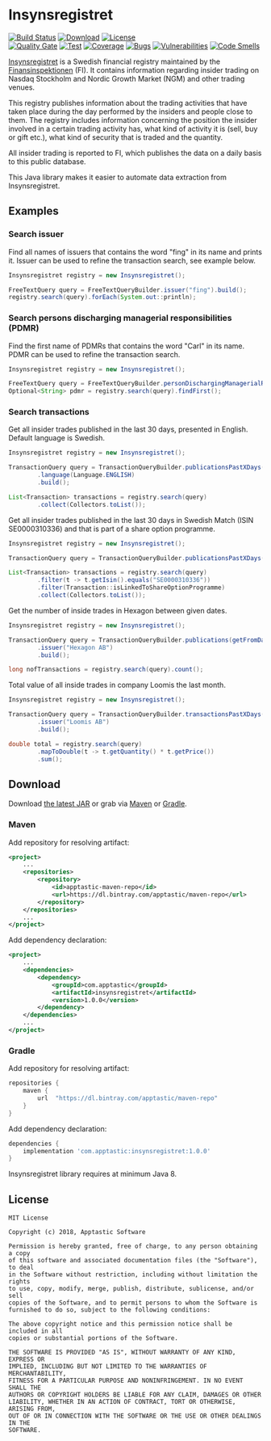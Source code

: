 Insynsregistret
===============

[![Build Status](https://travis-ci.org/w3stling/insynsregistret.svg?branch=master)](https://travis-ci.org/w3stling/insynsregistret)
[![Download](https://api.bintray.com/packages/apptastic/maven-repo/insynsregistret/images/download.svg)](https://bintray.com/apptastic/maven-repo/insynsregistret/_latestVersion)
[![License](http://img.shields.io/:license-MIT-blue.svg?style=flat-round)](http://apptastic-software.mit-license.org)   
[![Quality Gate](https://sonarcloud.io/api/project_badges/measure?project=com.apptastic%3Ainsynsregistret&metric=alert_status)](https://sonarcloud.io/dashboard?id=com.apptastic%3Ainsynsregistret)
[![Test](https://sonarcloud.io/api/badges/measure?key=com.apptastic%3Ainsynsregistret&metric=test_success_density)](https://sonarcloud.io/component_measures?id=com.apptastic%3Ainsynsregistret&metric=tests)
[![Coverage](https://sonarcloud.io/api/badges/measure?key=com.apptastic%3Ainsynsregistret&metric=coverage)](https://sonarcloud.io/component_measures?id=com.apptastic%3Ainsynsregistret&metric=Coverage)
[![Bugs](https://sonarcloud.io/api/badges/measure?key=com.apptastic%3Ainsynsregistret&metric=bugs)](https://sonarcloud.io/component_measures?id=com.apptastic%3Ainsynsregistret&metric=bugs)
[![Vulnerabilities](https://sonarcloud.io/api/badges/measure?key=com.apptastic%3Ainsynsregistret&metric=vulnerabilities)](https://sonarcloud.io/component_measures?id=com.apptastic%3Ainsynsregistret&metric=vulnerabilities)
[![Code Smells](https://sonarcloud.io/api/badges/measure?key=com.apptastic%3Ainsynsregistret&metric=code_smells)](https://sonarcloud.io/component_measures?id=com.apptastic%3Ainsynsregistret&metric=code_smells)


[Insynsregistret][1] is a Swedish financial registry maintained by
the [Finansinspektionen][2] (FI). It contains information regarding insider trading on
Nasdaq Stockholm and Nordic Growth Market (NGM) and other trading venues.

This registry publishes information about the trading activities that have taken place during the day performed by
the insiders and people close to them. The registry includes information concerning
the position the insider involved in a certain trading activity has, what kind of activity it is (sell, buy or
gift etc.), what kind of security that is traded and the quantity. 

All insider trading is reported to FI, which publishes the data on a daily basis to this public database.

This Java library makes it easier to automate data extraction from Insynsregistret.

Examples
--------
### Search issuer
Find all names of issuers that contains the word "fing" in its name and prints it.
Issuer can be used to refine the transaction search, see example below.
```java
Insynsregistret registry = new Insynsregistret();

FreeTextQuery query = FreeTextQueryBuilder.issuer("fing").build();
registry.search(query).forEach(System.out::println);
```

### Search persons discharging managerial responsibilities (PDMR)
Find the first name of PDMRs that contains the word "Carl" in its name.
PDMR can be used to refine the transaction search.
```java
Insynsregistret registry = new Insynsregistret();

FreeTextQuery query = FreeTextQueryBuilder.personDischargingManagerialResponsibilities("Carl").build();
Optional<String> pdmr = registry.search(query).findFirst();
```

### Search transactions
Get all insider trades published in the last 30 days, presented in English. Default language is Swedish.

```java
Insynsregistret registry = new Insynsregistret();

TransactionQuery query = TransactionQueryBuilder.publicationsPastXDays(30)
        .language(Language.ENGLISH)
        .build();

List<Transaction> transactions = registry.search(query)
        .collect(Collectors.toList());
```
Get all insider trades published in the last 30 days in Swedish Match (ISIN SE0000310336)
and that is part of a share option programme.

```java
Insynsregistret registry = new Insynsregistret();

TransactionQuery query = TransactionQueryBuilder.publicationsPastXDays(30).build();

List<Transaction> transactions = registry.search(query)
        .filter(t -> t.getIsin().equals("SE0000310336"))
        .filter(Transaction::isLinkedToShareOptionProgramme)
        .collect(Collectors.toList());
```

Get the number of inside trades in Hexagon between given dates.

```java
Insynsregistret registry = new Insynsregistret();

TransactionQuery query = TransactionQueryBuilder.publications(getFromDate(), getToDate())
        .issuer("Hexagon AB")
        .build();

long nofTransactions = registry.search(query).count();
```

Total value of all inside trades in company Loomis the last month.

```java
Insynsregistret registry = new Insynsregistret();

TransactionQuery query = TransactionQueryBuilder.transactionsPastXDays(30)
        .issuer("Loomis AB")
        .build();

double total = registry.search(query)
        .mapToDouble(t -> t.getQuantity() * t.getPrice())
        .sum();
```
Download
--------

Download [the latest JAR][3] or grab via [Maven][4] or [Gradle][5].

### Maven
Add repository for resolving artifact:
```xml
<project>
    ...
    <repositories>
        <repository>
            <id>apptastic-maven-repo</id>
            <url>https://dl.bintray.com/apptastic/maven-repo</url>
        </repository>
    </repositories>
    ...
</project>
```

Add dependency declaration:
```xml
<project>
    ...
    <dependencies>
        <dependency>
            <groupId>com.apptastic</groupId>
            <artifactId>insynsregistret</artifactId>
            <version>1.0.0</version>
        </dependency>
    </dependencies>
    ...
</project>
```

### Gradle
Add repository for resolving artifact:
```groovy
repositories {
    maven {
        url  "https://dl.bintray.com/apptastic/maven-repo" 
    }
}
```

Add dependency declaration:
```groovy
dependencies {
    implementation 'com.apptastic:insynsregistret:1.0.0'
}
```

Insynsregistret library requires at minimum Java 8.

License
-------

    MIT License
    
    Copyright (c) 2018, Apptastic Software
    
    Permission is hereby granted, free of charge, to any person obtaining a copy
    of this software and associated documentation files (the "Software"), to deal
    in the Software without restriction, including without limitation the rights
    to use, copy, modify, merge, publish, distribute, sublicense, and/or sell
    copies of the Software, and to permit persons to whom the Software is
    furnished to do so, subject to the following conditions:
    
    The above copyright notice and this permission notice shall be included in all
    copies or substantial portions of the Software.
    
    THE SOFTWARE IS PROVIDED "AS IS", WITHOUT WARRANTY OF ANY KIND, EXPRESS OR
    IMPLIED, INCLUDING BUT NOT LIMITED TO THE WARRANTIES OF MERCHANTABILITY,
    FITNESS FOR A PARTICULAR PURPOSE AND NONINFRINGEMENT. IN NO EVENT SHALL THE
    AUTHORS OR COPYRIGHT HOLDERS BE LIABLE FOR ANY CLAIM, DAMAGES OR OTHER
    LIABILITY, WHETHER IN AN ACTION OF CONTRACT, TORT OR OTHERWISE, ARISING FROM,
    OUT OF OR IN CONNECTION WITH THE SOFTWARE OR THE USE OR OTHER DEALINGS IN THE
    SOFTWARE.


[1]: https://www.fi.se/sv/vara-register/insynsregistret
[2]: https://www.fi.se
[3]: https://bintray.com/apptastic/maven-repo/insynsregistret
[4]: https://maven.apache.org
[5]: https://gradle.org